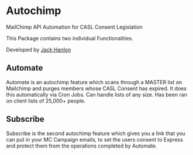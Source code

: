 # Autochimp 
MailChimp API Automation for CASL Consent Legislation 

This Package contains two individual Functionalities.

Developed by <a href="https://github.com/jack-hanlon">Jack Hanlon</a>

<h2>Automate</h2>
Automate is an autochimp feature which scans through a MASTER list on Mailchimp and purges members whose CASL Consent has expired. It does this automatically via Cron Jobs. Can handle lists of any size. Has been ran on client lists of 25,000+ people.
<h2>Subscribe</h2>
Subscribe is the second autochimp feature which gives you a link that you can put in your MC Campaign emails, to set the users consent to Express and protect them from the operations completed by Automate.
